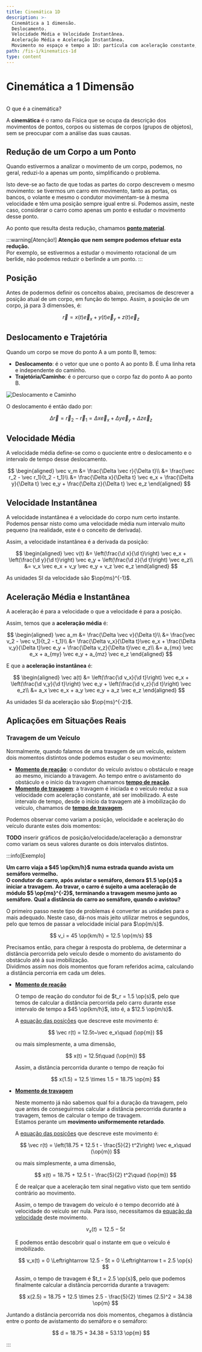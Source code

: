 ```yaml
---
title: Cinemática 1D
description: >-
  Cinemática a 1 dimensão.
  Deslocamento.
  Velocidade Média e Velocidade Instantânea.
  Aceleração Média e Aceleração Instantânea.
  Movimento no espaço e tempo a 1D: partícula com aceleração constante, lançamento vertical e movimento vertical sujeito à força gravítica.
path: /fis-i/kinematics-1d
type: content
---
```


# Cinemática a 1 Dimensão

```toc

```

O que é a cinemática?

A **cinemática** é o ramo da Física que se ocupa da descrição dos movimentos de
pontos, corpos ou sistemas de corpos (grupos de objetos), sem se preocupar
com a análise das suas causas.

## Redução de um Corpo a um Ponto

Quando estivermos a analizar o movimento de um corpo, podemos, no geral, reduzi-lo a apenas um ponto, simplificando o problema.

Isto deve-se ao facto de que todas as partes do corpo descrevem o mesmo movimento:
se tivermos um carro em movimento, tanto as portas, os bancos, o volante e mesmo o condutor movimentam-se à mesma
velocidade e têm uma posição sempre igual entre si. Podemos assim, neste caso, considerar o carro
como apenas um ponto e estudar o movimento desse ponto.

Ao ponto que resulta desta redução, chamamos [**ponto material**](color:green).

:::warning[Atenção!]
**Atenção que nem sempre podemos efetuar esta redução.**  
Por exemplo, se estivermos a estudar o movimento rotacional de um berlide, não podemos reduzir o berlinde a um ponto.
:::

## Posição

Antes de podermos definir os conceitos abaixo, precisamos de descrever a posição atual de um corpo, em função do tempo.
Assim, a posição de um corpo, já para 3 dimensões, é:

$$
\vec r = x(t) \vec e_x + y(t) \vec e_y + z(t) \vec e_z
$$

## Deslocamento e Trajetória

Quando um corpo se move do ponto A a um ponto B, temos:

- **Deslocamento**: é o vetor que une o ponto A ao ponto B. É uma linha reta e independente do caminho.
- **Trajetória/Caminho**: é o percurso que o corpo faz do ponto A ao ponto B.

![Deslocamento e Caminho](./assets/0001-path.png#dark=1)

O deslocamento é então dado por:

$$
\Delta \vec r = \vec r_2 - \vec r_1 = \Delta x \vec e_x + \Delta y \vec e_y + \Delta z \vec e_z
$$

## Velocidade Média

A velocidade média define-se como o quociente entre o deslocamento e o intervalo de tempo desse deslocamento.

$$
\begin{aligned}
\vec v_m &= \frac{\Delta \vec r}{\Delta t}\\
&= \frac{\vec r_2 - \vec r_1}{t_2 - t_1}\\
&= \frac{\Delta x}{\Delta t} \vec e_x + \frac{\Delta y}{\Delta t} \vec e_y + \frac{\Delta z}{\Delta t} \vec e_z
\end{aligned}
$$

## Velocidade Instantânea

A velocidade instantânea é a velocidade do corpo num certo instante.
Podemos pensar nisto como uma velocidade média num intervalo muito pequeno (na realidade, este é o conceito de derivada).

Assim, a velocidade instantânea é a derivada da posição:

$$
\begin{aligned}
\vec v(t) &= \left(\frac{\d x}{\d t}\right) \vec e_x + \left(\frac{\d y}{\d t}\right) \vec e_y + \left(\frac{\d z}{\d t}\right) \vec e_z\\
&= v_x \vec e_x + v_y \vec e_y + v_z \vec e_z
\end{aligned}
$$

As unidades SI da velocidade são $\op{ms}^{-1}$.

## Aceleração Média e Instantânea

A aceleração é para a velocidade o que a velocidade é para a posição.

Assim, temos que a **aceleração média** é:

$$
\begin{aligned}
\vec a_m &= \frac{\Delta \vec v}{\Delta t}\\
&= \frac{\vec v_2 - \vec v_1}{t_2 - t_1}\\
&= \frac{\Delta v_x}{\Delta t}\vec e_x + \frac{\Delta v_y}{\Delta t}\vec e_y + \frac{\Delta v_z}{\Delta t}\vec e_z\\
&= a_{mx} \vec e_x + a_{my} \vec e_y + a_{mz} \vec e_z
\end{aligned}
$$

E que a **aceleração instantânea** é:

$$
\begin{aligned}
\vec a(t) &= \left(\frac{\d v_x}{\d t}\right) \vec e_x + \left(\frac{\d v_y}{\d t}\right) \vec e_y + \left(\frac{\d v_z}{\d t}\right) \vec e_z\\
&= a_x \vec e_x + a_y \vec e_y + a_z \vec e_z
\end{aligned}
$$

As unidades SI da aceleração são $\op{ms}^{-2}$.

## Aplicações em Situações Reais

### Travagem de um Veículo

Normalmente, quando falamos de uma travagem de um veículo, existem dois momentos distintos onde podemos estudar o seu movimento:

- [**Momento de reação**](color:orange): o condutor do veículo avistou o obstáculo e reage ao mesmo, iniciando a travagem.
  Ao tempo entre o avistamento do obstáculo e o início da travagem chamamos [**tempo de reação**](color:orange).
- [**Momento de travagem**](color:yellow): a travagem é iniciada e o veículo reduz a sua velocidade com aceleração constante, até ser imobilizado.
  A este intervalo de tempo, desde o início da travagem até à imobilização do veículo, chamamos de [**tempo de travagem**](color:yellow).

Podemos observar como variam a posição, velocidade e aceleração do veículo durante estes dois momentos:

**TODO** inserir gráficos de posição/velocidade/aceleração a demonstrar como variam os seus valores durante os dois intervalos distintos.

:::info[Exemplo]

**Um carro viaja a $45 \op{km/h}$ numa estrada quando avista um semáforo vermelho.**  
**O condutor do carro, após avistar o semáforo, demora $1.5 \op{s}$ a iniciar a travagem.**
**Ao travar, o carro é sujeito a uma aceleração de módulo $5 \op{ms}^{-2}$, terminando a travagem mesmo junto ao semáforo.**
**Qual a distância do carro ao semáforo, quando o avistou?**

O primeiro passo neste tipo de problemas é converter as unidades para o mais adequado.
Neste caso, dá-nos mais jeito utilizar metros e segundos, pelo que temos de passar a velocidade inicial para $\op{m/s}$.

$$
v_i = 45 \op{km/h} = 12.5 \op{m/s}
$$

Precisamos então, para chegar à resposta do problema, de determinar a distância percorrida pelo veículo
desde o momento do avistamento do obstáculo até à sua imobilização.  
Dividimos assim nos dois momentos que foram referidos acima, calculando a distância percorria em cada um deles.

- [**Momento de reação**](color:orange)

  O tempo de reação do condutor foi de $t_r = 1.5 \op{s}$,
  pelo que temos de calcular a distância percorrida pelo carro durante
  esse intervalo de tempo a $45 \op{km/h}$, isto é, a $12.5 \op{m/s}$.

  A [equação das posições](/fis-i/guides/recap-highschool#equações-do-movimento) que descreve este movimento é:

  $$
  \vec r(t) = 12.5t~\vec e_x\quad (\op{m})
  $$

  ou mais simplesmente, a uma dimensão,

  $$
  x(t) = 12.5t\quad (\op{m})
  $$

  Assim, a distância percorrida durante o tempo de reação foi

  $$
  x(1.5) = 12.5 \times 1.5 = 18.75 \op{m}
  $$

- [**Momento de travagem**](color:yellow)

  Neste momento já não sabemos qual foi a duração da travagem, pelo que antes de conseguirmos calcular a distância
  percorrida durante a travagem, temos de calcular o tempo de travagem.  
  Estamos perante um **movimento uniformemente retardado**.

  A [equação das posições](/fis-i/guides/recap-highschool#equações-do-movimento) que descreve este movimento é:

  $$
  \vec r(t) = \left(18.75 + 12.5 t - \frac{5}{2} t^2\right) \vec e_x\quad (\op{m})
  $$

  ou mais simplesmente, a uma dimensão,

  $$
  x(t) = 18.75 + 12.5 t - \frac{5}{2} t^2\quad (\op{m})
  $$

  É de realçar que a aceleração tem sinal negativo visto que tem sentido contrário ao movimento.

  Assim, o tempo de travagem do veículo é o tempo decorrido até à velocidade do veículo ser nula.
  Para isso, necessitamos da [equação da velocidade](/fis-i/guides/recap-highschool#equações-do-movimento) deste movimento.

  $$
  v_x(t) = 12.5 - 5t
  $$

  E podemos então descobrir qual o instante em que o veículo é imobilizado.

  $$
  v_x(t) = 0 \Leftrightarrow 12.5 - 5t = 0 \Leftrightarrow t = 2.5 \op{s}
  $$

  Assim, o tempo de travagem é $t_t = 2.5 \op{s}$, pelo que podemos finalmente calcular a distância percorrida durante a travagem:

  $$
  x(2.5) = 18.75 + 12.5 \times 2.5 - \frac{5}{2} \times (2.5)^2 = 34.38 \op{m}
  $$

Juntando a distância percorrida nos dois momentos, chegamos à distância entre o ponto de avistamento do semáforo e o semáforo:

$$
d = 18.75 + 34.38 = 53.13 \op{m}
$$

:::

